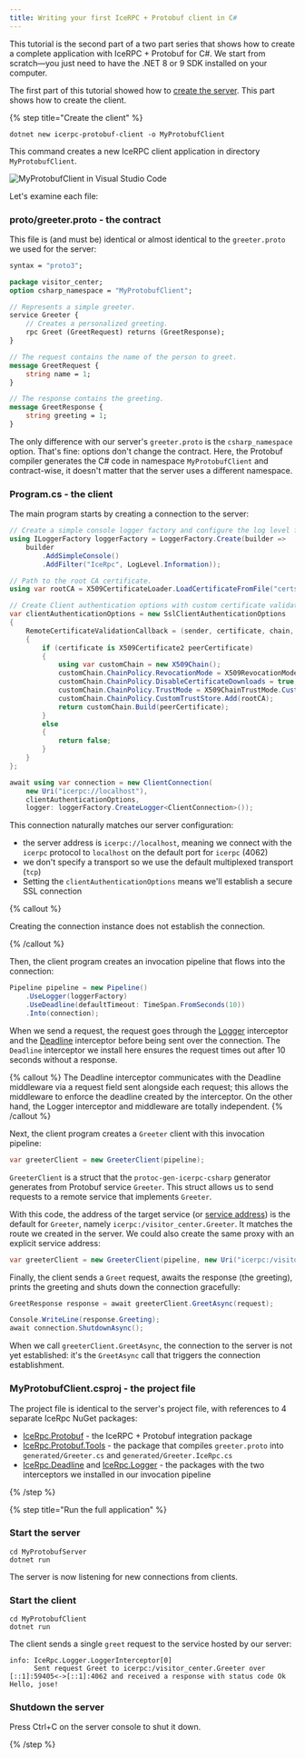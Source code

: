 ```yaml
---
title: Writing your first IceRPC + Protobuf client in C#
---
```


This tutorial is the second part of a two part series that shows how to create a
complete application with IceRPC + Protobuf for C#. We start from scratch—you just need to
have the .NET 8 or 9 SDK installed on your computer.

The first part of this tutorial showed how to [create the server]. This part shows how to
create the client.

{% step title="Create the client" %}

```shell
dotnet new icerpc-protobuf-client -o MyProtobufClient
```

This command creates a new IceRPC client application in directory `MyProtobufClient`.

![MyProtobufClient in Visual Studio Code](/images/MyProtobufClient.png)

Let's examine each file:

### proto/greeter.proto - the contract

This file is (and must be) identical or almost identical to the `greeter.proto`
we used for the server:

```proto
syntax = "proto3";

package visitor_center;
option csharp_namespace = "MyProtobufClient";

// Represents a simple greeter.
service Greeter {
    // Creates a personalized greeting.
    rpc Greet (GreetRequest) returns (GreetResponse);
}

// The request contains the name of the person to greet.
message GreetRequest {
    string name = 1;
}

// The response contains the greeting.
message GreetResponse {
    string greeting = 1;
}
```

The only difference with our server's `greeter.proto` is the `csharp_namespace`
option. That's fine: options don't change the contract. Here, the Protobuf
compiler generates the C# code in namespace `MyProtobufClient` and contract-wise, it
doesn't matter that the server uses a different namespace.

### Program.cs - the client

The main program starts by creating a connection to the server:

```csharp
// Create a simple console logger factory and configure the log level for category IceRpc.
using ILoggerFactory loggerFactory = LoggerFactory.Create(builder =>
    builder
        .AddSimpleConsole()
        .AddFilter("IceRpc", LogLevel.Information));

// Path to the root CA certificate.
using var rootCA = X509CertificateLoader.LoadCertificateFromFile("certs/cacert.der");

// Create Client authentication options with custom certificate validation.
var clientAuthenticationOptions = new SslClientAuthenticationOptions
{
    RemoteCertificateValidationCallback = (sender, certificate, chain, errors) =>
    {
        if (certificate is X509Certificate2 peerCertificate)
        {
            using var customChain = new X509Chain();
            customChain.ChainPolicy.RevocationMode = X509RevocationMode.NoCheck;
            customChain.ChainPolicy.DisableCertificateDownloads = true;
            customChain.ChainPolicy.TrustMode = X509ChainTrustMode.CustomRootTrust;
            customChain.ChainPolicy.CustomTrustStore.Add(rootCA);
            return customChain.Build(peerCertificate);
        }
        else
        {
            return false;
        }
    }
};

await using var connection = new ClientConnection(
    new Uri("icerpc://localhost"),
    clientAuthenticationOptions,
    logger: loggerFactory.CreateLogger<ClientConnection>());
```

This connection naturally matches our server configuration:

- the server address is `icerpc://localhost`, meaning we connect with the
  `icerpc` protocol to `localhost` on the default port for `icerpc` (4062)
- we don't specify a transport so we use the default multiplexed transport
  (`tcp`)
- Setting the `clientAuthenticationOptions` means we'll establish a secure
  SSL connection

{% callout %}

Creating the connection instance does not establish the connection.

{% /callout %}

Then, the client program creates an invocation pipeline that flows into the
connection:

```csharp
Pipeline pipeline = new Pipeline()
    .UseLogger(loggerFactory)
    .UseDeadline(defaultTimeout: TimeSpan.FromSeconds(10))
    .Into(connection);
```

When we send a request, the request goes through the [Logger] interceptor and
the [Deadline] interceptor before being sent over the connection. The `Deadline`
interceptor we install here ensures the request times out after 10 seconds
without a response.

{% callout %}
The Deadline interceptor communicates with the Deadline middleware via a request
field sent alongside each request; this allows the middleware to enforce the
deadline created by the interceptor. On the other hand, the Logger interceptor
and middleware are totally independent.
{% /callout %}

Next, the client program creates a `Greeter` client with this invocation
pipeline:

```csharp
var greeterClient = new GreeterClient(pipeline);
```

`GreeterClient` is a struct that the `protoc-gen-icerpc-csharp` generator generates
from Protobuf service `Greeter`. This struct allows us to send requests to a remote
service that implements `Greeter`.

With this code, the address of the target service (or
[service address][service-address]) is the default for `Greeter`, namely
`icerpc:/visitor_center.Greeter`. It matches the route we created in the server.
We could also create the same proxy with an explicit service address:

```csharp
var greeterClient = new GreeterClient(pipeline, new Uri("icerpc:/visitor_center.Greeter"));
```

Finally, the client sends a `Greet` request, awaits the response (the greeting),
prints the greeting and shuts down the connection gracefully:

```csharp
GreetResponse response = await greeterClient.GreetAsync(request);

Console.WriteLine(response.Greeting);
await connection.ShutdownAsync();
```

When we call `greeterClient.GreetAsync`, the connection to the server is not yet
established: it's the `GreetAsync` call that triggers the connection
establishment.

### MyProtobufClient.csproj - the project file

The project file is identical to the server's project file, with references to 4
separate IceRpc NuGet packages:

- [IceRpc.Protobuf] - the IceRPC + Protobuf integration package
- [IceRpc.Protobuf.Tools] - the package that compiles `greeter.proto` into
  `generated/Greeter.cs` and `generated/Greeter.IceRpc.cs`
- [IceRpc.Deadline] and [IceRpc.Logger] - the packages with the two interceptors
  we installed in our invocation pipeline

{% /step %}

{% step title="Run the full application" %}

### Start the server

```shell
cd MyProtobufServer
dotnet run
```

The server is now listening for new connections from clients.

### Start the client

```shell
cd MyProtobufClient
dotnet run
```

The client sends a single `greet` request to the service hosted by our server:

```
info: IceRpc.Logger.LoggerInterceptor[0]
      Sent request Greet to icerpc:/visitor_center.Greeter over [::1]:59405<->[::1]:4062 and received a response with status code Ok
Hello, jose!
```

### Shutdown the server

Press Ctrl+C on the server console to shut it down.

{% /step %}

[create the server]: server-tutorial
[Deadline]: csharp:IceRpc.Deadline
[IceRpc.Deadline]: https://www.nuget.org/packages/IceRpc.Deadline
[IceRpc.Logger]: https://www.nuget.org/packages/IceRpc.Logger
[IceRpc.Protobuf.Tools]: https://www.nuget.org/packages/IceRpc.Protobuf.Tools
[IceRpc.Protobuf]: https://www.nuget.org/packages/IceRpc.Protobuf
[Logger]: csharp:IceRpc.Logger
[service-address]: /icerpc/invocation/service-address
